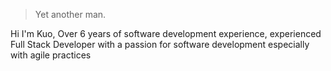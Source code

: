

> Yet another man.


Hi I'm Kuo, Over 6 years of software development experience, experienced Full Stack Developer with a passion for software development especially with agile practices
